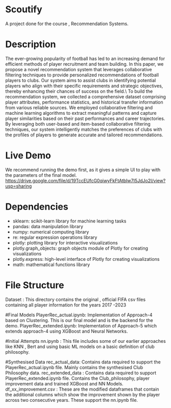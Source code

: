 # Scoutify

A project done for the course , Recommendation Systems.

# Description 

The ever-growing popularity of football has led to an increasing demand for efficient methods of player recruitment and team building. In this paper, we propose a novel recommendation system that leverages collaborative filtering techniques to provide personalized recommendations of football players to clubs. Our system aims to assist clubs in identifying potential players who align with their specific requirements and strategic objectives, thereby enhancing their chances of success on the field.\\
To build the recommendation system, we collected a comprehensive dataset comprising player attributes, performance statistics, and historical transfer information from various reliable sources. We employed collaborative filtering and machine learning algorithms to extract meaningful patterns and capture player similarities based on their past performances and career trajectories. By leveraging both user-based and item-based collaborative filtering techniques, our system intelligently matches the preferences of clubs with the profiles of players to generate accurate and tailored recommendations.

# Live Demo
We recommend running the demo first, as it gives a simple UI to play with the parameters of the final model.
https://drive.google.com/file/d/19TccEUfcG0qiwyFkFtAtbIw7I5JdJo2I/view?usp=sharing

# Dependencies

- sklearn: scikit-learn library for machine learning tasks
- pandas: data manipulation library
- numpy: numerical computing library
- re: regular expression operations library
- plotly: plotting library for interactive visualizations
- plotly.graph_objects: graph objects module of Plotly for creating visualizations
- plotly.express: high-level interface of Plotly for creating visualizations
- math: mathematical functions library

# File Structure

Dataset : This directory contains the original , official FIFA csv files containing all player information for the years 2017 -2023

#Final Models
PlayerRec_actual.ipynb: Implementation of Approach-4 based on Clustering. This is our final model and is the backend for the demo.
PlayerRec_extended.ipynb: Implementation of Approach-5 which extends approach-4 using XGBoost and Neural Networks.

#Initial Attempts
nn.ipynb : This file includes some of our earlier approaches like KNN , Bert and using basic ML models on a basic definition of club philosophy.

#Synthesised Data 
rec_actual_data: Contains data required to support the PlayerRec_actual.ipynb file. Mainly contains the synthesised Club Philosophy data.
rec_extended_data : Contains data required to support PlayerRec_extended.ipynb file. Contains the Club_philosophy, player improvement data and trained XGBoost and NN Models.
df_xx_improvement.csv : These are the modified dataframes that contain the additional columns which show the improvement shown by the player across two consecutive years. These support the nn.ipynb file.





